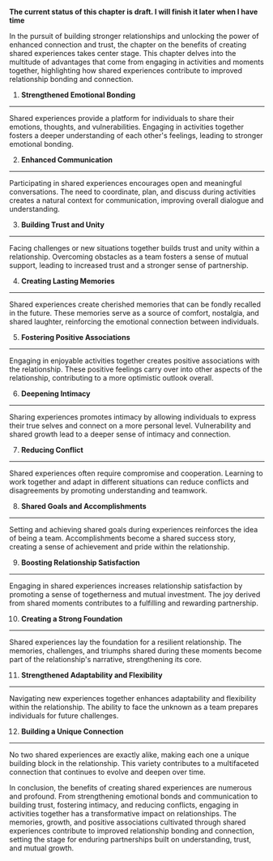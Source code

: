 **The current status of this chapter is draft. I will finish it later when I have time**

In the pursuit of building stronger relationships and unlocking the power of enhanced connection and trust, the chapter on the benefits of creating shared experiences takes center stage. This chapter delves into the multitude of advantages that come from engaging in activities and moments together, highlighting how shared experiences contribute to improved relationship bonding and connection.

1. **Strengthened Emotional Bonding**
-------------------------------------

Shared experiences provide a platform for individuals to share their emotions, thoughts, and vulnerabilities. Engaging in activities together fosters a deeper understanding of each other's feelings, leading to stronger emotional bonding.

2. **Enhanced Communication**
-----------------------------

Participating in shared experiences encourages open and meaningful conversations. The need to coordinate, plan, and discuss during activities creates a natural context for communication, improving overall dialogue and understanding.

3. **Building Trust and Unity**
-------------------------------

Facing challenges or new situations together builds trust and unity within a relationship. Overcoming obstacles as a team fosters a sense of mutual support, leading to increased trust and a stronger sense of partnership.

4. **Creating Lasting Memories**
--------------------------------

Shared experiences create cherished memories that can be fondly recalled in the future. These memories serve as a source of comfort, nostalgia, and shared laughter, reinforcing the emotional connection between individuals.

5. **Fostering Positive Associations**
--------------------------------------

Engaging in enjoyable activities together creates positive associations with the relationship. These positive feelings carry over into other aspects of the relationship, contributing to a more optimistic outlook overall.

6. **Deepening Intimacy**
-------------------------

Sharing experiences promotes intimacy by allowing individuals to express their true selves and connect on a more personal level. Vulnerability and shared growth lead to a deeper sense of intimacy and connection.

7. **Reducing Conflict**
------------------------

Shared experiences often require compromise and cooperation. Learning to work together and adapt in different situations can reduce conflicts and disagreements by promoting understanding and teamwork.

8. **Shared Goals and Accomplishments**
---------------------------------------

Setting and achieving shared goals during experiences reinforces the idea of being a team. Accomplishments become a shared success story, creating a sense of achievement and pride within the relationship.

9. **Boosting Relationship Satisfaction**
-----------------------------------------

Engaging in shared experiences increases relationship satisfaction by promoting a sense of togetherness and mutual investment. The joy derived from shared moments contributes to a fulfilling and rewarding partnership.

10. **Creating a Strong Foundation**
------------------------------------

Shared experiences lay the foundation for a resilient relationship. The memories, challenges, and triumphs shared during these moments become part of the relationship's narrative, strengthening its core.

11. **Strengthened Adaptability and Flexibility**
-------------------------------------------------

Navigating new experiences together enhances adaptability and flexibility within the relationship. The ability to face the unknown as a team prepares individuals for future challenges.

12. **Building a Unique Connection**
------------------------------------

No two shared experiences are exactly alike, making each one a unique building block in the relationship. This variety contributes to a multifaceted connection that continues to evolve and deepen over time.

In conclusion, the benefits of creating shared experiences are numerous and profound. From strengthening emotional bonds and communication to building trust, fostering intimacy, and reducing conflicts, engaging in activities together has a transformative impact on relationships. The memories, growth, and positive associations cultivated through shared experiences contribute to improved relationship bonding and connection, setting the stage for enduring partnerships built on understanding, trust, and mutual growth.
